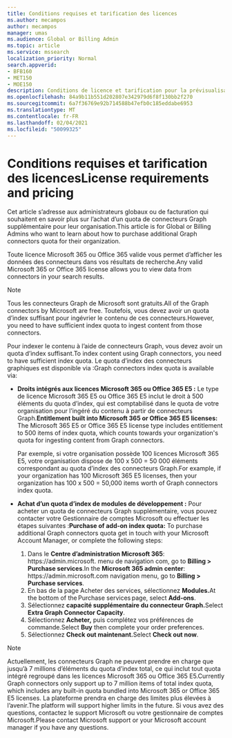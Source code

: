 ```yaml
---
title: Conditions requises et tarification des licences
ms.author: mecampos
author: mecampos
manager: umas
ms.audience: Global or Billing Admin
ms.topic: article
ms.service: mssearch
localization_priority: Normal
search.appverid:
- BFB160
- MET150
- MOE150
description: Conditions de licence et tarification pour la prévisualisation publique des connecteurs Microsoft Graph pour Microsoft Search (recherche Microsoft)
ms.openlocfilehash: 84a9b11b551d202807e342979d6f8f130bb2f270
ms.sourcegitcommit: 6a7f36769e92b714588b47efb0c185eddabe6953
ms.translationtype: MT
ms.contentlocale: fr-FR
ms.lasthandoff: 02/04/2021
ms.locfileid: "50099325"
---
```

<!---Previous ms.author: rusamai --->

# <a name="license-requirements-and-pricing"></a><span data-ttu-id="dea8b-103">Conditions requises et tarification des licences</span><span class="sxs-lookup"><span data-stu-id="dea8b-103">License requirements and pricing</span></span>

<span data-ttu-id="dea8b-104">Cet article s’adresse aux administrateurs globaux ou de facturation qui souhaitent en savoir plus sur l’achat d’un quota de connecteurs Graph supplémentaire pour leur organisation.</span><span class="sxs-lookup"><span data-stu-id="dea8b-104">This article is for Global or Billing Admins who want to learn about how to purchase additional Graph connectors quota for their organization.</span></span>

<span data-ttu-id="dea8b-105">Toute licence Microsoft 365 ou Office 365 valide vous permet d’afficher les données des connecteurs dans vos résultats de recherche.</span><span class="sxs-lookup"><span data-stu-id="dea8b-105">Any valid Microsoft 365 or Office 365 license allows you to view data from connectors in your search results.</span></span>

>[!NOTE]
><span data-ttu-id="dea8b-106">Tous les connecteurs Graph de Microsoft sont gratuits.</span><span class="sxs-lookup"><span data-stu-id="dea8b-106">All of the Graph connectors by Microsoft are free.</span></span> <span data-ttu-id="dea8b-107">Toutefois, vous devez avoir un quota d’index suffisant pour ingévrier le contenu de ces connecteurs.</span><span class="sxs-lookup"><span data-stu-id="dea8b-107">However, you need to have sufficient index quota to ingest content from those connectors.</span></span>

<span data-ttu-id="dea8b-108">Pour indexer le contenu à l’aide de connecteurs Graph, vous devez avoir un quota d’index suffisant.</span><span class="sxs-lookup"><span data-stu-id="dea8b-108">To index content using Graph connectors, you need to have sufficient index quota.</span></span> <span data-ttu-id="dea8b-109">Le quota d’index des connecteurs graphiques est disponible via :</span><span class="sxs-lookup"><span data-stu-id="dea8b-109">Graph connectors index quota is available via:</span></span>

- <span data-ttu-id="dea8b-110">**Droits intégrés aux licences Microsoft 365 ou Office 365 E5 :** Le type de licence Microsoft 365 E5 ou Office 365 E5 inclut le droit à 500 éléments du quota d’index, qui est comptabilisé dans le quota de votre organisation pour l’ingéré du contenu à partir de connecteurs Graph.</span><span class="sxs-lookup"><span data-stu-id="dea8b-110">**Entitlement built into Microsoft 365 or Office 365 E5 licenses:** The Microsoft 365 E5 or Office 365 E5 license type includes entitlement to 500 items of index quota, which counts towards your organization's quota for ingesting content from Graph connectors.</span></span>

    <span data-ttu-id="dea8b-111">Par exemple, si votre organisation possède 100 licences Microsoft 365 E5, votre organisation dispose de 100 x 500 = 50 000 éléments correspondant au quota d’index des connecteurs Graph.</span><span class="sxs-lookup"><span data-stu-id="dea8b-111">For example, if your organization has 100 Microsoft 365 E5 licenses, then your organization has 100 x 500 = 50,000 items worth of Graph connectors index quota.</span></span>
- <span data-ttu-id="dea8b-112">**Achat d’un quota d’index de modules de développement :** Pour acheter un quota de connecteurs Graph supplémentaire, vous pouvez contacter votre Gestionnaire de comptes Microsoft ou effectuer les étapes suivantes :</span><span class="sxs-lookup"><span data-stu-id="dea8b-112">**Purchase of add-on index quota:** To purchase additional Graph connectors quota get in touch with your Microsoft Account Manager, or complete the following steps:</span></span>

    1. <span data-ttu-id="dea8b-113">Dans le **Centre d’administration Microsoft 365**: https://<span>admin.microsoft.</span> menu de navigation com, go to **Billing > Purchase services**.</span><span class="sxs-lookup"><span data-stu-id="dea8b-113">In the **Microsoft 365 admin center**: https://<span>admin.microsoft.</span>com navigation menu, go to **Billing > Purchase services**.</span></span>
    2. <span data-ttu-id="dea8b-114">En bas de la page Acheter des services, sélectionnez **Modules.**</span><span class="sxs-lookup"><span data-stu-id="dea8b-114">At the bottom of the Purchase services page, select **Add-ons**.</span></span>
    3. <span data-ttu-id="dea8b-115">Sélectionnez **capacité supplémentaire du connecteur Graph.**</span><span class="sxs-lookup"><span data-stu-id="dea8b-115">Select **Extra Graph Connector Capacity**.</span></span>
    4. <span data-ttu-id="dea8b-116">Sélectionnez **Acheter,** puis complétez vos préférences de commande.</span><span class="sxs-lookup"><span data-stu-id="dea8b-116">Select **Buy** then complete your order preferences.</span></span>
    5. <span data-ttu-id="dea8b-117">Sélectionnez **Check out maintenant.**</span><span class="sxs-lookup"><span data-stu-id="dea8b-117">Select **Check out now**.</span></span>

>[!NOTE]
><span data-ttu-id="dea8b-118">Actuellement, les connecteurs Graph ne peuvent prendre en charge que jusqu’à 7 millions d’éléments du quota d’index total, ce qui inclut tout quota intégré regroupé dans les licences Microsoft 365 ou Office 365 E5.</span><span class="sxs-lookup"><span data-stu-id="dea8b-118">Currently Graph connectors only support up to 7 million items of total index quota, which includes any built-in quota bundled into Microsoft 365 or Office 365 E5 licenses.</span></span> <span data-ttu-id="dea8b-119">La plateforme prendra en charge des limites plus élevées à l’avenir.</span><span class="sxs-lookup"><span data-stu-id="dea8b-119">The platform will support higher limits in the future.</span></span> <span data-ttu-id="dea8b-120">Si vous avez des questions, contactez le support Microsoft ou votre gestionnaire de comptes Microsoft.</span><span class="sxs-lookup"><span data-stu-id="dea8b-120">Please contact Microsoft support or your Microsoft account manager if you have any questions.</span></span>
